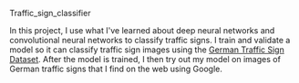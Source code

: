 Traffic_sign_classifier

In this project, I use what I've learned about deep neural networks and convolutional neural networks to classify traffic signs. I train and validate a model so it can classify traffic sign images using the [German Traffic Sign Dataset](http://benchmark.ini.rub.de/?section=gtsrb&subsection=dataset). After the model is trained, I then try out my model on images of German traffic signs that I find on the web using Google.
